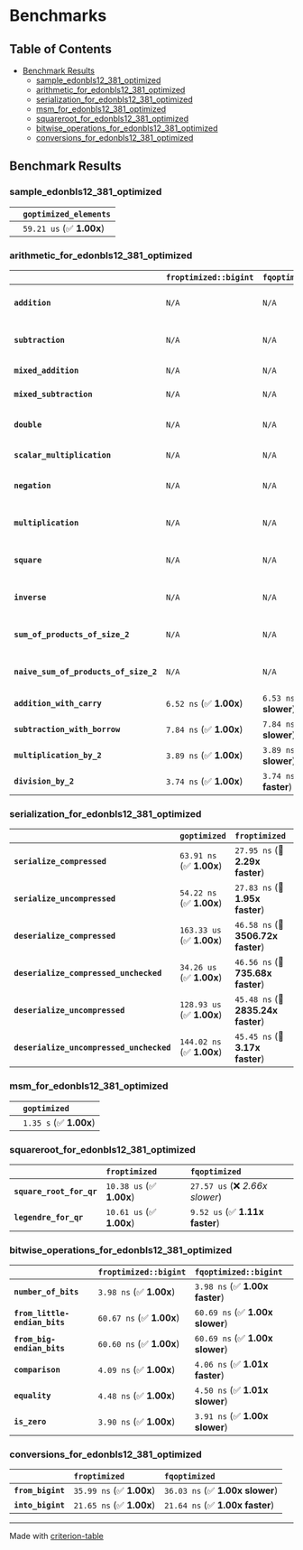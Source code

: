 # Benchmarks

## Table of Contents

- [Benchmark Results](#benchmark-results)
    - [sample_edonbls12_381_optimized](#sample_edonbls12_381_optimized)
    - [arithmetic_for_edonbls12_381_optimized](#arithmetic_for_edonbls12_381_optimized)
    - [serialization_for_edonbls12_381_optimized](#serialization_for_edonbls12_381_optimized)
    - [msm_for_edonbls12_381_optimized](#msm_for_edonbls12_381_optimized)
    - [squareroot_for_edonbls12_381_optimized](#squareroot_for_edonbls12_381_optimized)
    - [bitwise_operations_for_edonbls12_381_optimized](#bitwise_operations_for_edonbls12_381_optimized)
    - [conversions_for_edonbls12_381_optimized](#conversions_for_edonbls12_381_optimized)

## Benchmark Results

### sample_edonbls12_381_optimized

|        | `goptimized_elements`           |
|:-------|:------------------------------- |
|        | `59.21 us` (✅ **1.00x**)        |

### arithmetic_for_edonbls12_381_optimized

|                                       | `froptimized::bigint`          | `fqoptimized::bigint`          | `goptimized`              | `fqoptimized`                   | `froptimized`                    |
|:--------------------------------------|:-------------------------------|:-------------------------------|:--------------------------|:--------------------------------|:-------------------------------- |
| **`addition`**                        | `N/A`                          | `N/A`                          | `377.82 ns` (✅ **1.00x**) | `8.28 ns` (🚀 **45.62x faster**) | `8.13 ns` (🚀 **46.45x faster**)  |
| **`subtraction`**                     | `N/A`                          | `N/A`                          | `392.89 ns` (✅ **1.00x**) | `8.64 ns` (🚀 **45.47x faster**) | `8.63 ns` (🚀 **45.52x faster**)  |
| **`mixed_addition`**                  | `N/A`                          | `N/A`                          | `387.59 ns` (✅ **1.00x**) | `N/A`                           | `N/A`                            |
| **`mixed_subtraction`**               | `N/A`                          | `N/A`                          | `393.67 ns` (✅ **1.00x**) | `N/A`                           | `N/A`                            |
| **`double`**                          | `N/A`                          | `N/A`                          | `290.78 ns` (✅ **1.00x**) | `9.08 ns` (🚀 **32.01x faster**) | `5.37 ns` (🚀 **54.13x faster**)  |
| **`scalar_multiplication`**           | `N/A`                          | `N/A`                          | `130.77 us` (✅ **1.00x**) | `N/A`                           | `N/A`                            |
| **`negation`**                        | `N/A`                          | `N/A`                          | `N/A`                     | `5.95 ns` (✅ **1.00x slower**)  | `5.95 ns` (✅ **1.00x**)          |
| **`multiplication`**                  | `N/A`                          | `N/A`                          | `N/A`                     | `37.27 ns` (✅ **1.00x slower**) | `37.25 ns` (✅ **1.00x**)         |
| **`square`**                          | `N/A`                          | `N/A`                          | `N/A`                     | `31.79 ns` (✅ **1.01x slower**) | `31.54 ns` (✅ **1.00x**)         |
| **`inverse`**                         | `N/A`                          | `N/A`                          | `N/A`                     | `6.24 us` (✅ **1.02x faster**)  | `6.34 us` (✅ **1.00x**)          |
| **`sum_of_products_of_size_2`**       | `N/A`                          | `N/A`                          | `N/A`                     | `53.00 ns` (✅ **1.00x slower**) | `52.83 ns` (✅ **1.00x**)         |
| **`naive_sum_of_products_of_size_2`** | `N/A`                          | `N/A`                          | `N/A`                     | `79.82 ns` (✅ **1.01x faster**) | `80.62 ns` (✅ **1.00x**)         |
| **`addition_with_carry`**             | `6.52 ns` (✅ **1.00x**)        | `6.53 ns` (✅ **1.00x slower**) | `N/A`                     | `N/A`                           | `N/A`                            |
| **`subtraction_with_borrow`**         | `7.84 ns` (✅ **1.00x**)        | `7.84 ns` (✅ **1.00x slower**) | `N/A`                     | `N/A`                           | `N/A`                            |
| **`multiplication_by_2`**             | `3.89 ns` (✅ **1.00x**)        | `3.89 ns` (✅ **1.00x slower**) | `N/A`                     | `N/A`                           | `N/A`                            |
| **`division_by_2`**                   | `3.74 ns` (✅ **1.00x**)        | `3.74 ns` (✅ **1.00x faster**) | `N/A`                     | `N/A`                           | `N/A`                            |

### serialization_for_edonbls12_381_optimized

|                                          | `goptimized`              | `froptimized`                      | `fqoptimized`                       |
|:-----------------------------------------|:--------------------------|:-----------------------------------|:----------------------------------- |
| **`serialize_compressed`**               | `63.91 ns` (✅ **1.00x**)  | `27.95 ns` (🚀 **2.29x faster**)    | `28.08 ns` (🚀 **2.28x faster**)     |
| **`serialize_uncompressed`**             | `54.22 ns` (✅ **1.00x**)  | `27.83 ns` (🚀 **1.95x faster**)    | `28.04 ns` (🚀 **1.93x faster**)     |
| **`deserialize_compressed`**             | `163.33 us` (✅ **1.00x**) | `46.58 ns` (🚀 **3506.72x faster**) | `46.36 ns` (🚀 **3522.89x faster**)  |
| **`deserialize_compressed_unchecked`**   | `34.26 us` (✅ **1.00x**)  | `46.56 ns` (🚀 **735.68x faster**)  | `46.35 ns` (🚀 **739.04x faster**)   |
| **`deserialize_uncompressed`**           | `128.93 us` (✅ **1.00x**) | `45.48 ns` (🚀 **2835.24x faster**) | `45.23 ns` (🚀 **2850.35x faster**)  |
| **`deserialize_uncompressed_unchecked`** | `144.02 ns` (✅ **1.00x**) | `45.45 ns` (🚀 **3.17x faster**)    | `45.25 ns` (🚀 **3.18x faster**)     |

### msm_for_edonbls12_381_optimized

|        | `goptimized`            |
|:-------|:----------------------- |
|        | `1.35 s` (✅ **1.00x**)  |

### squareroot_for_edonbls12_381_optimized

|                          | `froptimized`            | `fqoptimized`                    |
|:-------------------------|:-------------------------|:-------------------------------- |
| **`square_root_for_qr`** | `10.38 us` (✅ **1.00x**) | `27.57 us` (❌ *2.66x slower*)    |
| **`legendre_for_qr`**    | `10.61 us` (✅ **1.00x**) | `9.52 us` (✅ **1.11x faster**)   |

### bitwise_operations_for_edonbls12_381_optimized

|                               | `froptimized::bigint`          | `fqoptimized::bigint`            |
|:------------------------------|:-------------------------------|:-------------------------------- |
| **`number_of_bits`**          | `3.98 ns` (✅ **1.00x**)        | `3.98 ns` (✅ **1.00x faster**)   |
| **`from_little-endian_bits`** | `60.67 ns` (✅ **1.00x**)       | `60.69 ns` (✅ **1.00x slower**)  |
| **`from_big-endian_bits`**    | `60.60 ns` (✅ **1.00x**)       | `60.69 ns` (✅ **1.00x slower**)  |
| **`comparison`**              | `4.09 ns` (✅ **1.00x**)        | `4.06 ns` (✅ **1.01x faster**)   |
| **`equality`**                | `4.48 ns` (✅ **1.00x**)        | `4.50 ns` (✅ **1.01x slower**)   |
| **`is_zero`**                 | `3.90 ns` (✅ **1.00x**)        | `3.91 ns` (✅ **1.00x slower**)   |

### conversions_for_edonbls12_381_optimized

|                   | `froptimized`            | `fqoptimized`                    |
|:------------------|:-------------------------|:-------------------------------- |
| **`from_bigint`** | `35.99 ns` (✅ **1.00x**) | `36.03 ns` (✅ **1.00x slower**)  |
| **`into_bigint`** | `21.65 ns` (✅ **1.00x**) | `21.64 ns` (✅ **1.00x faster**)  |

---
Made with [criterion-table](https://github.com/nu11ptr/criterion-table)

